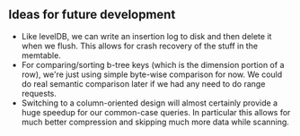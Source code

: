 ## Ideas for future development

* Like levelDB, we can write an insertion log to disk and then delete it when we flush. This allows for crash
  recovery of the stuff in the memtable.
* For comparing/sorting b-tree keys (which is the dimension portion of a row), we're just using simple
  byte-wise comparison for now. We could do real semantic comparison later if we had any need to do range
  requests.
* Switching to a column-oriented design will almost certainly provide a huge speedup for our common-case
  queries. In particular this allows for much better compression and skipping much more data while scanning.
